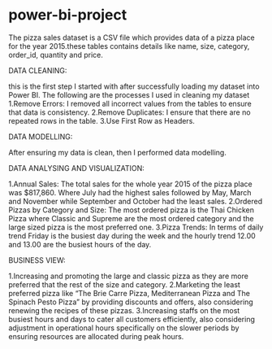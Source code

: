 # power-bi-project
The pizza sales dataset is a CSV file which provides data of a pizza place for the year 2015.these tables contains details like name, size, category, order_id, quantity and price.

DATA CLEANING:

this is the first step I started with after successfully loading my dataset into Power BI. The following are the processes I used in cleaning my dataset
1.Remove Errors: I removed all incorrect values from the tables to ensure that data is consistency.
2.Remove Duplicates: I ensure that there are no repeated rows in the table.
3.Use First Row as Headers.

DATA MODELLING:

After ensuring my data is clean, then I performed data modelling.

DATA ANALYSING AND VISUALIZATION:

1.Annual Sales: The total sales for the whole year 2015 of the pizza place was $817,860. Where July had the highest sales followed by May, March and November while September and October had the least sales.
2.Ordered Pizzas by Category and Size: The most ordered pizza is the Thai Chicken Pizza where Classic and Supreme are the most ordered category and the large sized pizza is the most preferred one.
3.Pizza Trends: In terms of daily trend Friday is the busiest day during the week and the hourly trend 12.00 and 13.00 are the busiest hours of the day.

BUSINESS VIEW:

1.Increasing and promoting the large and classic pizza as they are more preferred that the rest of the size and category.
2.Marketing the least preferred pizza like “The Brie Carre Pizza, Mediterranean Pizza and The Spinach Pesto Pizza” by providing discounts and offers, also considering renewing the recipes of these pizzas.
3.Increasing staffs on the most busiest hours and days to cater all customers efficiently, also considering adjustment in operational hours specifically on the slower periods by ensuring resources are allocated during peak hours.
